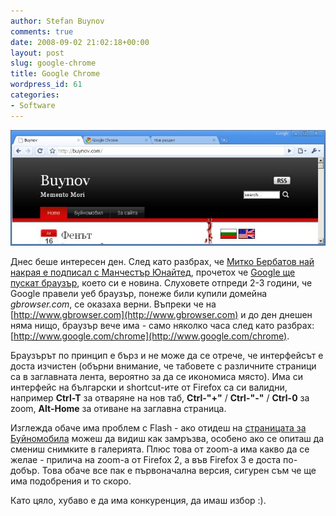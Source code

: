 ```yaml
---
author: Stefan Buynov
comments: true
date: 2008-09-02 21:02:18+00:00
layout: post
slug: google-chrome
title: Google Chrome
wordpress_id: 61
categories:
- Software
---
```


[![Chrome screenshot](/images/2008/09/chrome_bg.jpg)](/images/2008/09/chrome_bg.jpg)

Днес беше интересен ден. След като разбрах, че [Митко Бербатов най накрая е подписал с Манчестър Юнайтед](http://topsport.ibox.bg/news/id_277957725), прочетох че [Google ще пускат браузър](http://www.google.com/googlebooks/chrome/), което си е новина. Слуховете отпреди 2-3 години, че Google правели уеб браузър, понеже били купили домейна _gbrowser.com_, се оказаха верни. Въпреки че на [http://www.gbrowser.com](http://www.gbrowser.com) и до ден днешен няма нищо, браузър вече има - само няколко часа след като разбрах: [http://www.google.com/chrome](http://www.google.com/chrome).

Браузърът по принцип е бърз и не може да се отрече, че интерфейсът е доста изчистен (обърни внимание, че табовете с различните страници са в заглавната лента, вероятно за да се икономиса място). Има си интерфейс на български и shortcut-ите от Firefox са си валидни, например **Ctrl-T** за отваряне на нов таб, **Ctrl-"+"** / **Ctrl-"-"** / **Ctrl-0** за zoom, **Alt-Home** за отиване на заглавна страница.

Изглежда обаче има проблем с Flash - ако отидеш на [страницата за Буйномобила](/buynomobile/) можеш да видиш как замръзва, особено ако се опиташ да смениш снимките в галерията. Плюс това от zoom-а има какво да се желае - прилича на zoom-а от Firefox 2, а във Firefox 3 е доста по-добър. Това обаче все пак е първоначална версия, сигурен съм че ще има подобрения и то скоро.

Като цяло, хубаво е да има конкуренция, да имаш избор :).

